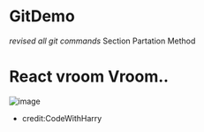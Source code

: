 # GitDemo
*revised all git commands*
Section Partation Method

# React vroom Vroom..

![image](https://github.com/cnnarayanchavan/GitDemo_rtCamp/assets/113028954/5a81f236-6cce-4288-8c6e-9657fc492973)
- credit:CodeWithHarry
